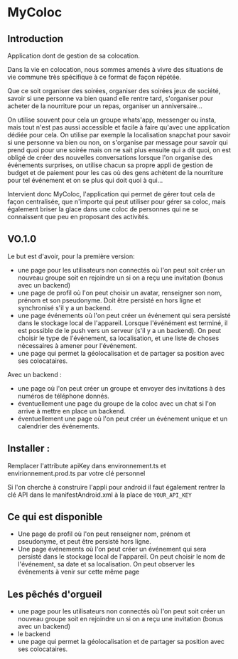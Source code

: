 # MyColoc

## Introduction

Application dont de gestion de sa colocation.

Dans la vie en colocation, nous sommes amenés à vivre des situations de vie commune très spécifique à ce format de façon répétée.

Que ce soit organiser des soirées, organiser des soirées jeux de société, savoir si une personne va bien quand elle rentre tard, s'organiser pour acheter de la nourriture pour un repas, organiser un anniversaire...

On utilise souvent pour cela un groupe whats'app, messenger ou insta, mais tout n'est pas aussi accessible et facile à faire qu'avec une application dédiée pour cela. On utilise par exemple la localisation snapchat pour savoir si une personne va bien ou non, on s'organise par message pour savoir qui prend quoi pour une soirée mais on ne sait plus ensuite qui a dit quoi, on est obligé de créer des nouvelles conversations lorsque l'on organise des événements surprises, on utilise chacun sa propre appli de gestion de budget et de paiement pour les cas où des gens achètent de la nourriture pour tel événement et on se plus qui doit quoi à qui...

Intervient donc MyColoc, l'application qui permet de gérer tout cela de façon centralisée, que n'importe qui peut utiliser pour gérer sa coloc, mais également briser la glace dans une coloc de personnes qui ne se connaissent que peu en proposant des activités.

## VO.1.0

Le but est d'avoir, pour la première version:
 * une page pour les utilisateurs non connectés où l'on peut soit créer un nouveau groupe soit en rejoindre un si on a reçu une invitation (bonus avec un backend)
 * une page de profil où l'on peut choisir un avatar, renseigner son nom, prénom et son pseudonyme. Doit être persisté en hors ligne et synchronisé s'il y a un backend.
 * une page événements où l'on peut créer un événement qui sera persisté dans le stockage local de l'appareil. Lorsque l'événément est terminé, il est possible de le push vers un serveur (s'il y a un backend). On peut choisir le type de l'événement, sa localisation, et une liste de choses nécessaires à amener pour l'événement.
 * une page qui permet la géolocalisation et de partager sa position avec ses colocataires.

Avec un backend :
 * une page où l'on peut créer un groupe et envoyer des invitations à des numéros de téléphone donnés.
 * éventuellement une page du groupe de la coloc avec un chat si l'on arrive à mettre en place un backend.
 * éventuellement une page où l'on peut créer un événement unique et un calendrier des événements.

## Installer : 

Remplacer l'attribute apiKey dans environnement.ts et envirionnement.prod.ts par votre clé personnel

Si l'on cherche à construire l'appli pour android il faut également rentrer la clé API dans le manifestAndroid.xml à la place de `YOUR_API_KEY`

## Ce qui est disponible

 * Une page de profil où l'on peut renseigner nom, prénom et pseudonyme, et peut être persisté hors ligne.
 * Une page événements où l'on peut créer un événement qui sera persisté dans le stockage local de l'appareil. On peut choisir le nom de l'événement, sa date et sa localisation. On peut observer les événements à venir sur cette même page

 ## Les pêchés d'orgueil
 * une page pour les utilisateurs non connectés où l'on peut soit créer un nouveau groupe soit en rejoindre un si on a reçu une invitation (bonus avec un backend)
 * le backend
 * une page qui permet la géolocalisation et de partager sa position avec ses colocataires.
